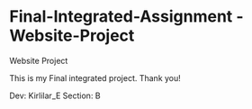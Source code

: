 # Final-Integrated-Assignment - Website-Project
Website Project

This is my Final integrated project.
  Thank you!

Dev: Kirlilar_E
Section: B
